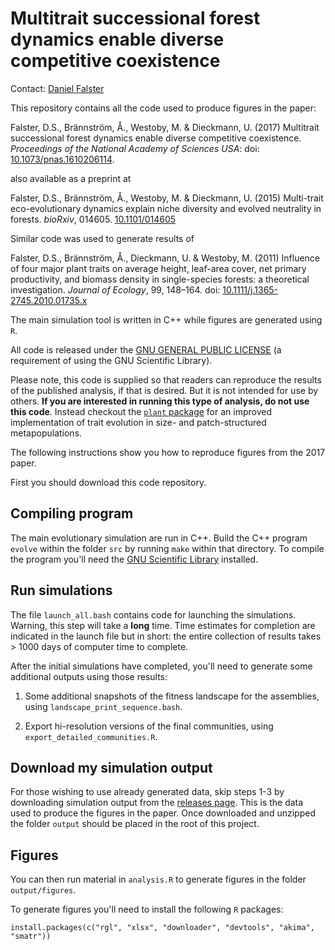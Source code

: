 # Multitrait successional forest dynamics enable diverse competitive coexistence

Contact: [Daniel Falster](http://danielfalster.com/)

This repository contains all the code used to produce figures in the paper:

Falster, D.S., Brännström, Å., Westoby, M. & Dieckmann, U. (2017) Multitrait successional forest dynamics enable diverse competitive coexistence. *Proceedings of the National Academy of Sciences USA*: doi: [10.1073/pnas.1610206114](http://doi.org/10.1073/pnas.1610206114).

also available as a preprint at

Falster, D.S., Brännström, Å., Westoby, M. & Dieckmann, U. (2015) Multi-trait eco-evolutionary dynamics explain niche diversity and evolved neutrality in forests. *bioRxiv*, 014605. [10.1101/014605](http://doi.org/10.1101/014605)

Similar code was used to generate results of

Falster, D.S., Brännström, Å., Dieckmann, U. & Westoby, M. (2011) Influence of four major plant traits on average height, leaf-area cover, net primary productivity, and biomass density in single-species forests: a theoretical investigation. *Journal of Ecology*, 99, 148–164. doi: [10.1111/j.1365-2745.2010.01735.x](http://doi.org/10.1111/j.1365-2745.2010.01735.x)

The main simulation tool is written in C++ while figures are generated using `R`.

All code is released under the [GNU GENERAL PUBLIC LICENSE](LICENSE) (a requirement of using the GNU Scientific Library).

Please note, this code is supplied so that readers can reproduce the results of the published analysis, if that is desired. But it is not intended for use by others. **If you are interested in running this type of analysis, do not use this code**. Instead checkout the [`plant` package](https://github.com/traitecoevo/plant) for an improved implementation of trait evolution in size- and patch-structured metapopulations.

The following instructions show you how to reproduce figures from the 2017 paper.

First you should download this code repository.

## Compiling program

The main evolutionary simulation are run in C++. Build the C++ program `evolve` within the folder `src` by running `make` within that directory. To compile the program you'll need the [GNU Scientific Library](http://www.gnu.org/software/gsl/) installed.

## Run simulations 

The file `launch_all.bash` contains code for launching the simulations. Warning, this step will take a **long** time. Time estimates for completion are indicated in the launch file but in short: the entire collection of results takes > 1000 days of computer time to complete.

After the initial simulations have completed, you'll need to generate some additional outputs using those results:

1. Some additional snapshots of the fitness landscape for the assemblies, using `landscape_print_sequence.bash`.

2. Export hi-resolution versions of the final communities, using `export_detailed_communities.R`.

## Download my simulation output

For those wishing to use already generated data, skip steps 1-3 by downloading simulation output from the [releases page](https://github.com/traitecoevo/multi_trait_succession/releases). This is the data used to produce the figures in the paper. Once downloaded and unzipped the folder `output` should be placed in the root of this project.

## Figures

You can then run material in `analysis.R` to generate figures in the folder `output/figures`.

To generate figures you'll need to install the following `R` packages:

```
install.packages(c("rgl", "xlsx", "downloader", "devtools", "akima", "smatr"))
```
